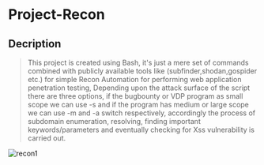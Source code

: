 # Project-Recon

## Decription
>This project is created using Bash, it's just a mere set of commands combined with publicly available tools like (subfinder,shodan,gospider etc.) for simple Recon Automation for performing  web application penetration testing, Depending upon the attack surface of the script there are three options, if the bugbounty or VDP program as small scope we can use -s and if the program has medium or large scope we can use -m and -a switch respectively, accordingly the process of subdomain enumeration, resolving, finding important keywords/parameters and eventually checking for Xss vulnerability is carried out.


![recon1](https://user-images.githubusercontent.com/58283608/189320584-f736f59a-af47-4617-8f88-54234f8f3822.PNG)


